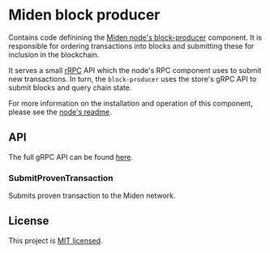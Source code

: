 # Miden block producer

Contains code definining the [Miden node's block-producer](/README.md#architecture) component. It is responsible for
ordering transactions into blocks and submitting these for inclusion in the blockchain.

It serves a small [rRPC](htts://grpc.io) API which the node's RPC component uses to submit new transactions. In turn,
the `block-producer` uses the store's gRPC API to submit blocks and query chain state.

For more information on the installation and operation of this component, please see the [node's readme](/README.md).

## API

The full gRPC API can be found [here](../../proto/block_producer.proto).

### SubmitProvenTransaction

Submits proven transaction to the Miden network.

## License
This project is [MIT licensed](../../LICENSE).
